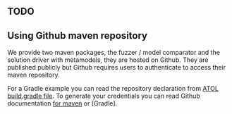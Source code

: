 ## TODO


## Using Github maven repository

We provide two maven packages, the fuzzer / model comparator and the solution driver with metamodels, they are hosted on Github. They are published publicly but Github requires users to authenticate to access their maven repository.

For a Gradle example you can read the repository declaration from [ATOL build.gradle file](solutions/atol/transformation/build.gradle). To generate your credentials you can read Github documentation [for maven](https://docs.github.com/en/packages/working-with-a-github-packages-registry/working-with-the-apache-maven-registry#authenticating-to-github-packages) or [Gradle].

